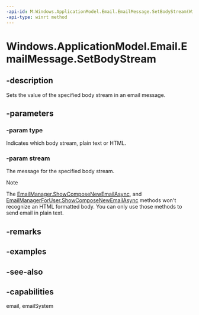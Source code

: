 ```yaml
---
-api-id: M:Windows.ApplicationModel.Email.EmailMessage.SetBodyStream(Windows.ApplicationModel.Email.EmailMessageBodyKind,Windows.Storage.Streams.IRandomAccessStreamReference)
-api-type: winrt method
---
```


<!-- Method syntax
public void SetBodyStream(Windows.ApplicationModel.Email.EmailMessageBodyKind type, Windows.Storage.Streams.IRandomAccessStreamReference stream)
-->

# Windows.ApplicationModel.Email.EmailMessage.SetBodyStream

## -description
Sets the value of the specified body stream in an email message.

## -parameters
### -param type
Indicates which body stream, plain text or HTML.

### -param stream
The message for the specified body stream.

>[!Note]
The [EmailManager.ShowComposeNewEmailAsync](emailmanager_showcomposenewemailasync_1879015237.md), and [EmailManagerForUser.ShowComposeNewEmailAsync](emailmanagerforuser_showcomposenewemailasync_1879015237.md) methods won't recognize an HTML formatted body. You can only use those methods to send email in plain text.

## -remarks

## -examples

## -see-also

## -capabilities
email, emailSystem
